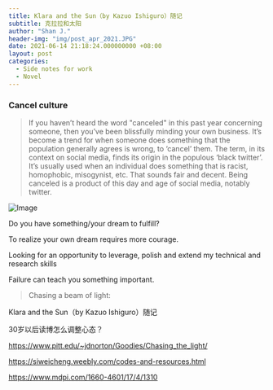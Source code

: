 ```yaml
---
title: Klara and the Sun（by Kazuo Ishiguro）随记
subtitle: 克拉拉和太阳
author: "Shan J."
header-img: "img/post_apr_2021.JPG"
date: 2021-06-14 21:18:24.000000000 +08:00
layout: post
categories:
  - Side notes for work
  - Novel
---
```


### Cancel culture

> If you haven’t heard the word "canceled" in this past year concerning someone, then you’ve been blissfully minding your own business. It’s become a trend for when someone does something that the population generally agrees is wrong, to ‘cancel’ them. The term, in its context on social media, finds its origin in the populous ‘black twitter’. It’s usually used when an individual does something that is racist, homophobic, misogynist, etc.  That sounds fair and decent. Being canceled is a product of this day and age of social media, notably twitter.

![Image](https://pbs.twimg.com/media/E18FdvHWUAEbZQU?format=jpg&name=small)

Do you have something/your dream to fulfill?

To realize your own dream requires more courage.




Looking for an opportunity to leverage, polish and extend my technical and research skills


Failure can teach you something important.

> Chasing a beam of light:

Klara and the Sun（by Kazuo Ishiguro）随记

30岁以后读博怎么调整心态？



https://www.pitt.edu/~jdnorton/Goodies/Chasing_the_light/

https://siweicheng.weebly.com/codes-and-resources.html

https://www.mdpi.com/1660-4601/17/4/1310
